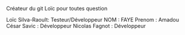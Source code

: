 Créateur du git Loïc pour toutes question

Loïc Silva-Raoult: Testeur/Développeur
NOM : FAYE Prenom : Amadou
César Savic : Développeur
Nicolas Fagnot : Développeur
